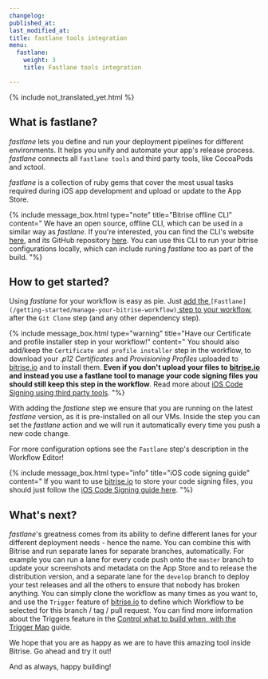 ```yaml
---
changelog:
published_at:
last_modified_at:
title: fastlane tools integration
menu:
  fastlane:
    weight: 3
    title: Fastlane tools integration

---
```

{% include not_translated_yet.html %}

## What is fastlane?

_fastlane_ lets you define and run your deployment pipelines for different environments.
It helps you unify and automate your app's release process.
_fastlane_ connects all `fastlane tools` and third party tools, like CocoaPods and xctool.

_fastlane_ is a collection of ruby gems that cover the most usual tasks required during iOS app development and upload or update to the App Store.

{% include message_box.html type="note" title="Bitrise offline CLI" content=" We have an open source, offline CLI, which can be used in a similar way as _fastlane_. If you're interested, you can find the CLI's website [here](https://www.bitrise.io/cli), and its GitHub repository [here](https://github.com/bitrise-io/bitrise). You can use this CLI to run your bitrise configurations locally, which can include runing _fastlane_ too as part of the build. "%}

## How to get started?

Using _fastlane_ for your workflow is easy as pie. Just [add the ](/getting-started/manage-your-bitrise-workflow)`[Fastlane](/getting-started/manage-your-bitrise-workflow)`[ step to your
workflow](/getting-started/manage-your-bitrise-workflow),
after the `Git Clone` step (and any other dependency step).

{% include message_box.html type="warning" title="Have our Certificate and profile installer step in your workflow!" content=" You should also add/keep the `Certificate and profile installer` step in the workflow, to download your _.p12 Certificates_ and _Provisioning Profiles_ uploaded to [bitrise.io](https://www.bitrise.io) and to install them. **Even if you don't upload your files to** [**bitrise.io**](https://www.bitrise.io) **and instead you use a fastlane tool to manage your code signing files you should still keep this step in the workflow**. Read more about [iOS Code Signing using third party tools](/ios/code-signing/#use-a-third-party-tool-to-manage-your-code-signing-files).
"%}

With adding the _fastlane_ step we ensure that you are running on the latest _fastlane_ version, as it is pre-installed on all our VMs. Inside the step you can set the _fastlane_ action and we will run it automatically every time you push a new code change.

For more configuration options see the `Fastlane` step's description in the Workflow Editor!

{% include message_box.html type="info" title="iOS code signing guide" content=" If you want to use [bitrise.io](https://www.bitrise.io) to store your code signing files, you should just follow the [iOS Code Signing guide here](/ios/code-signing/). "%}

## What's next?

_fastlane_'s greatness comes from its ability to define different lanes for your different deployment needs - hence the name.
You can combine this with Bitrise and run separate lanes for separate branches, automatically.
For example you can run a lane for every code push onto the `master` branch to update your
screenshots and metadata on the App Store and to release the distribution version,
and a separate lane for the `develop` branch to deploy your test releases
and all the others to ensure that nobody has broken anything.
You can simply clone the workflow as many times as you want to,
and use the `Trigger` feature of [bitrise.io](https://www.bitrise.io) to define
which Workflow to be selected for this branch / tag / pull request.
You can find more information about the Triggers feature in the
[Control what to build when, with the Trigger Map](/webhooks/trigger-map/) guide.

We hope that you are as happy as we are to have this amazing tool inside Bitrise. Go ahead and try it out!

And as always, happy building!